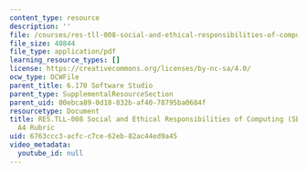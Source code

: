 ```yaml
---
content_type: resource
description: ''
file: /courses/res-tll-008-social-and-ethical-responsibilities-of-computing-serc/6763ccc3acfcc7ce62eb82ac44ed9a45_MITRESTLL-008F21-6170hw4rubric.pdf
file_size: 40844
file_type: application/pdf
learning_resource_types: []
license: https://creativecommons.org/licenses/by-nc-sa/4.0/
ocw_type: OCWFile
parent_title: 6.170 Software Studio
parent_type: SupplementalResourceSection
parent_uid: 00ebca89-0d18-832b-af40-78795ba0684f
resourcetype: Document
title: RES.TLL-008 Social and Ethical Responsibilities of Computing (SERC), 6.170
  A4 Rubric
uid: 6763ccc3-acfc-c7ce-62eb-82ac44ed9a45
video_metadata:
  youtube_id: null
---
```

